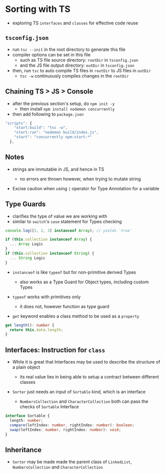 # Sorting with TS

- exploring TS `interfaces` and `classes` for effective code reuse

## `tsconfig.json`

- run `tsc --init` in the root directory to generate this file
- compiler options can be set in this file
  - such as TS file source directory: `rootDir` in `tsconfig.json`
  - and the JS file output directory: `outDir` in `tsconfig.json`
- then, run `tsc` to auto compile TS files in `rootDir` to JS files in `outDir`
  - `tsc -w` continuously compiles changes in the `rootDir`

## Chaining TS > JS > Console

- after the previous section's setup, do `npm init -y`
  - then install `npm install nodemon concurrently`
- then add following to `package.json`

```js
"scripts": {
    "start:build": "tsc -w",
    "start:run": "nodemon build/index.js",
    "start": "concurrently npm:start:*"
  },
```

## Notes

- strings are immutable in JS, and hence in TS

  - no errors are thrown however, when trying to mutate string

- Excise caution when using `|` operator for Type Annotation for a variable

## Type Guards

- clarifies the type of value we are working with
- similar to `switch`'s `case` statement for Types checking

```ts
console.log([1, 2, 3] instanceof Array); // yields `true`

if (this.collection instanceof Array) {
  ... Array Logic
}
if (this.collection instanceof String) {
  ... String Logic
}
```

- `instanceof` is like `typeof` but for non-primitive derived Types
  - also works as a Type Guard for Object types, including custom Types
- `typeof` works with primitives only

  - it does not, however function as type guard

- `get` keyword enables a class method to be used as a `property`

```ts
get length(): number {
  return this.data.length;
}
```

## Interfaces: Instruction for `class`

- While it is great that Interfaces may be used to describe the structure of a plain object

  - its real value lies in being able to setup a contract between different classes

- `Sorter` just needs an input of `Sortable` kind, which is an interface
  - `NumbersCollection` and `CharacterCollection` both can pass the checks of `Sortable` Interface

```ts
interface Sortable {
  length: number;
  compare(leftIndex: number, rightIndex: number): boolean;
  swap(leftIndex: number, rightIndex: number): void;
}
```

## Inheritance

- `Sorter` may be made made the parent class of `LinkedList`, `NumbersCollection` and `CharacterCollection`
